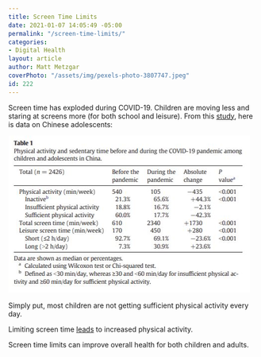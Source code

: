 ```yaml
---
title: Screen Time Limits
date: 2021-01-07 14:05:49 -05:00
permalink: "/screen-time-limits/"
categories:
- Digital Health
layout: article
author: Matt Metzgar
coverPhoto: "/assets/img/pexels-photo-3807747.jpeg"
id: 222
---
```


Screen time has exploded during COVID-19. Children are moving less and staring at screens more (for both school and leisure). From this <a href="https://www.ncbi.nlm.nih.gov/pmc/articles/PMC7190470/pdf/main.pdf" target="_blank" rel="noreferrer noopener">study</a>, here is data on Chinese adolescents:

![](/assets/img/uploads/timeuse.jpg)

Simply put, most children are not getting sufficient physical activity every day.

Limiting screen time <a href="https://pubmed.ncbi.nlm.nih.gov/30199286/" target="_blank" rel="noreferrer noopener">leads</a> to increased physical activity.

Screen time limits can improve overall health for both children and adults.